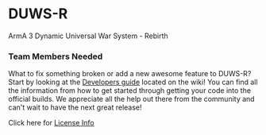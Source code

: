 # DUWS-R
ArmA 3 Dynamic Universal War System - Rebirth

### Team Members Needed
What to fix something broken or add a new awesome feature to DUWS-R? Start by looking at the <a href="https://github.com/DUWS-R-Team/DUWS-R/wiki/Developer_Guide">Developers guide</a> located on the wiki! You can find all the information from how to get started through getting your code into the official builds. We appreciate all the help out there from the community and can't wait to have the next great release!

Click here for <a href="https://github.com/DUWS-R-Team/DUWS-R/wiki/License">License Info</a>